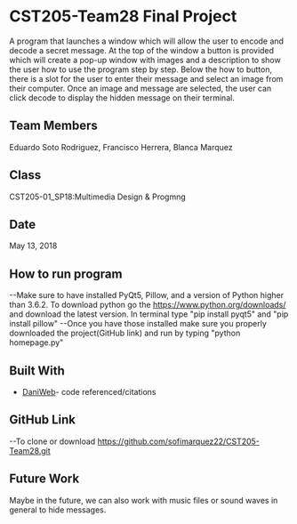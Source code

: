 # CST205-Team28 Final Project

A program that launches a window which will allow the user to encode and decode a secret message. At the top of the window a button is provided which will create a pop-up window with images and a description to show the user how to use the program step by step. Below the how to button, there is a slot for the user to enter their message and select an image from their computer. Once an image and message are selected, the user can click decode to display the hidden message on their terminal.

## Team Members

Eduardo Soto Rodriguez,
Francisco Herrera,
Blanca Marquez

## Class

CST205-01_SP18:Multimedia Design & Progmng

## Date

May 13, 2018

## How to run program

--Make sure to have installed PyQt5, Pillow, and a version of Python higher than 3.6.2.
    To download python go the https://www.python.org/downloads/ and download the latest version.
    In terminal type "pip install pyqt5" and "pip install pillow"
--Once you have those installed make sure you properly downloaded the project(GitHub link) and run by typing "python  homepage.py"

## Built With

* [DaniWeb](https://www.daniweb.com/programming/software-development/code/485063/hide-private-message-in-an-image-python)- code referenced/citations

## GitHub Link

--To clone or download
https://github.com/sofimarquez22/CST205-Team28.git

## Future Work

Maybe in the future, we can also work with music files or sound waves in general to hide messages.
